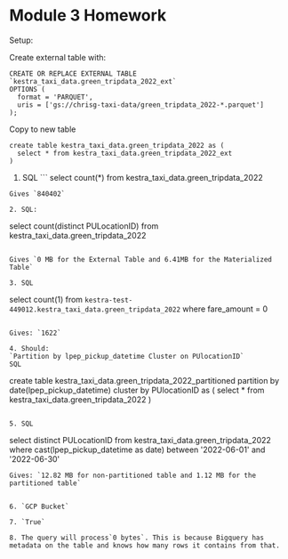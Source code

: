 # Module 3 Homework

Setup:

Create external table with:

```
CREATE OR REPLACE EXTERNAL TABLE `kestra_taxi_data.green_tripdata_2022_ext`
OPTIONS (
  format = 'PARQUET',
  uris = ['gs://chrisg-taxi-data/green_tripdata_2022-*.parquet']
);
```

Copy to new table
```
create table kestra_taxi_data.green_tripdata_2022 as (
  select * from kestra_taxi_data.green_tripdata_2022_ext
)
```

1. SQL ```
select count(*) 
from kestra_taxi_data.green_tripdata_2022
```
Gives `840402`

2. SQL:
```
select 
count(distinct PULocationID) 
from kestra_taxi_data.green_tripdata_2022
```

Gives `0 MB for the External Table and 6.41MB for the Materialized Table`

3. SQL
```
select 
count(1)
from `kestra-test-449012.kestra_taxi_data.green_tripdata_2022`
where fare_amount = 0
```

Gives: `1622`

4. Should: 
`Partition by lpep_pickup_datetime Cluster on PUlocationID`
SQL
```
create table kestra_taxi_data.green_tripdata_2022_partitioned
partition by date(lpep_pickup_datetime)
cluster by PUlocationID
as (
  select * from kestra_taxi_data.green_tripdata_2022
)
```

5. SQL 
```
select distinct PULocationID
from kestra_taxi_data.green_tripdata_2022
where cast(lpep_pickup_datetime as date) between '2022-06-01' and '2022-06-30'
```
Gives: `12.82 MB for non-partitioned table and 1.12 MB for the partitioned table`


6. `GCP Bucket`

7. `True`

8. The query will process`0 bytes`. This is because Bigquery has metadata on the table and knows how many rows it contains from that.